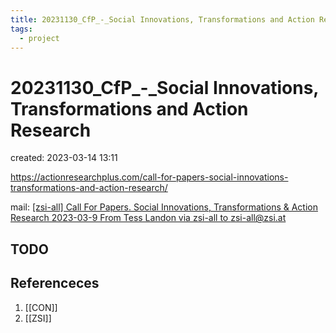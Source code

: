 ```yaml
---
title: 20231130_CfP_-_Social Innovations, Transformations and Action Research
tags:
  - project
---
```


# 20231130_CfP_-_Social Innovations, Transformations and Action Research
created: 2023-03-14 13:11

https://actionresearchplus.com/call-for-papers-social-innovations-transformations-and-action-research/


mail: [[zsi-all] Call For Papers. Social Innovations, Transformations & Action Research 2023-03-9 From Tess Landon via zsi-all to zsi-all@zsi.at](hook://email/23776cf1-a117-fe2f-0dd2-4f590f069cd3%40zsi.at)


## TODO

## Referenceces
1. [[CON]]
2. [[ZSI]]